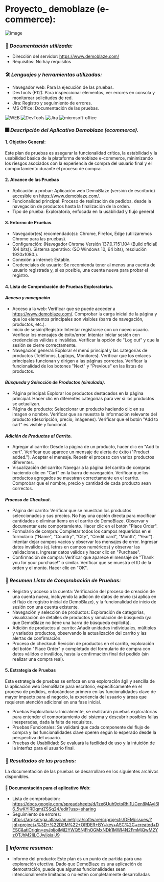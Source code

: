 # Proyecto_ demoblaze (e-commerce):

![image](https://github.com/user-attachments/assets/5e3573e6-5b3b-4ec8-8fbd-c99dc7c5f95c)

### :page_facing_up: *Documentación utilizada:* 
- Dirección del servidor: https://www.demoblaze.com/
- Requisitos: No hay requisitos
  
### 🛠️ *Lenguajes y herramientas utilizadas:*
<div id="header" align="left">

- Navegador web: Para la ejecución de las pruebas.
- DevTools (F12): Para inspeccionar elementos, ver errores en consola y monitorear solicitudes de red.
- Jira: Registro y seguimiento de errores.
- MS Office: Documentación de las pruebas.

</a>
<img decoding="async" src="https://img.shields.io/badge/WEB-black?style=for-the-badge&logo=Web&logoColor=white" alt="WEB"/>
<img decoding="async" src="https://img.shields.io/badge/DevTools-D80B01?style=for-the-badge&logo=DevTools&logoColor=white" alt="DevTools"/>
<img decoding="async" src="https://img.shields.io/badge/Jira-0052CC?style=for-the-badge&logo=Jira&logoColor=white" alt="Jira"/>
<img decoding="async" src="https://img.shields.io/badge/Microsoft_Office-D86B01?style=for-the-badge&logo=microsoft-office&logoColor=white" alt="microsoft-office"/>
</a>

### :fireworks: *Descripción del Aplicativo Demoblaze (ecommerce).*
#### 1. Objetivo General:
Este plan de pruebas es asegurar la funcionalidad crítica, la estabilidad y la usabilidad básica de la plataforma demoblaze e-commerce, minimizando los riesgos asociados con la experiencia de compra del usuario final y el comportamiento durante el proceso de compra.

#### 2. Alcance de las Pruebas
- Aplicación a probar: Aplicación web DemoBlaze (versión de escritorio) accesible en https://www.demoblaze.com/.
- Funcionalidad principal: Proceso de realización de pedidos, desde la navegación de productos hasta la finalización de la orden.
- Tipo de prueba: Exploratoria, enfocada en la usabilidad y flujo general

#### 3. Entorno de Pruebas
- Navegador(es) recomendado(s): Chrome, Firefox, Edge (utilizaremos Chrome para las pruebas).
- Configuración: (Navegador Chrome Versión 137.0.7151.104 (Build oficial) (64 bits)). Sistema operativo: (SO Windows 10, 64 bits), resolución 1920x1080.).
- Conexión a internet: Estable.
- Credenciales de usuario: Se recomienda tener al menos una cuenta de usuario registrada y, si es posible, una cuenta nueva para probar el registro.
  
#### 4. Lista de Comprobación de Pruebas Exploratorias.
#### *Acceso y navegación*
- Acceso a la web: 
  Verificar que se puede acceder a https://www.demoblaze.com/. 
  Comprobar la carga inicial de la página y que los elementos principales son visibles (barra de navegación, productos, etc.). 
- Inicio de sesión/Registro:
  Intentar registrarse con un nuevo usuario. Verificar los mensajes de éxito/error. 
  Intentar iniciar sesión con credenciales válidas e inválidas. 
  Verificar la opción de "Log out" y que la sesión se cierre correctamente. 
- Navegación general: 
  Explorar el menú principal y las categorías de productos (Teléfonos, Laptops, Monitores). 
  Verificar que los enlaces principales funcionan y dirigen a las páginas correctas. 
  Verificar la funcionalidad de los botones "Next" y "Previous" en las listas de productos. 
#### *Búsqueda y Selección de Productos (simulada).*
- Página principal:
  Explorar los productos destacados en la página principal.
  Hacer clic en diferentes categorías para ver si los productos se actualizan.
- Página de producto:
  Seleccionar un producto haciendo clic en su imagen o nombre.
  Verificar que se muestra la información relevante del producto (descripción, precio, imágenes).
  Verificar que el botón "Add to cart" es visible y funcional.
#### *Adición de Productos al Carrito.*
- Agregar al carrito:
  Desde la página de un producto, hacer clic en "Add to cart".
  Verificar que aparece un mensaje de alerta de éxito ("Product added."). Aceptar el mensaje.
  Repetir el proceso con varios productos diferentes.
- Visualización del carrito:
  Navegar a la página del carrito de compras haciendo clic en "Cart" en la barra de navegación.
  Verificar que los productos agregados se muestran correctamente en el carrito.
  Comprobar que el nombre, precio y cantidad de cada producto sean correctos.
#### *Proceso de Checkout.*
- Página del carrito:
  Verificar que se muestran los productos seleccionados y sus precios.
  No hay una opción directa para modificar cantidades o eliminar ítems en el carrito de DemoBlaze. Observar y documentar este comportamiento.
  Hacer clic en el botón "Place Order".
- Formulario de compra:
  Completar todos los campos requeridos en el formulario ("Name", "Country", "City", "Credit card", "Month", "Year").
  Intentar dejar campos vacíos y observar los mensajes de error.
  Ingresar datos inválidos (ej. letras en campos numéricos) y observar las validaciones.
  Ingresar datos válidos y hacer clic en "Purchase".
- Confirmación de compra:
  Verificar que aparece el mensaje de "Thank you for your purchase!" o similar.
  Verificar que se muestra el ID de la orden y el monto.
  Hacer clic en "OK".

### :page_facing_up: *Resumen Lista de Comprobación de Pruebas:*  
- Registro y acceso a la cuenta: Verificación del proceso de creación de una cuenta nueva, incluyendo la adición de datos de envío (si aplica en el flujo de registro inicial de DemoBlaze), y la funcionalidad de inicio de sesión con una cuenta existente.
- Navegación y selección de productos: Exploración de categorías, visualización de detalles de productos y simulación de búsqueda (ya que DemoBlaze no tiene una barra de búsqueda explícita).
- Adición de productos al carrito: Añadir unidades individuales, múltiples y variados productos, observando la actualización del carrito y las alertas de confirmación.
- Proceso de checkout: Revisión de productos en el carrito, exploración del botón "Place Order" y completado del formulario de compra con datos válidos e inválidos, hasta la confirmación final del pedido (sin realizar una compra real).
  
#### 5. Estrategia de Pruebas 
Esta estrategia de pruebas se enfoca en una exploración ágil y sencilla de la aplicación web DemoBlaze para escritorio, específicamente en el proceso de pedidos, enfocándose primero en las funcionalidades clave de mayor impacto para el negocio, la experiencia del usuario y áreas que requieren atención adicional en una fase inicial.

- Pruebas Exploratorias: Inicialmente, se realizarán pruebas exploratorias para entender el comportamiento del sistema y descubrir posibles fallas inesperadas, dada la falta de requisitos.
- Pruebas Funcionales: Se validará que cada componente del flujo de compra y las funcionalidades clave operen según lo esperado desde la perspectiva del usuario.
- Pruebas de Usabilidad: Se evaluará la facilidad de uso y la intuición de la interfaz para el usuario final.

### 🧪 *Resultados de las pruebas:* 
 La documentación de las pruebas se desarrollaro en los siguientes archivos disponibles.
#### :file_folder: Documentación para el aplicativo Web:
 
  - Lista de comprobación: https://docs.google.com/spreadsheets/d/1ze6Uuh9ctoRhi1UCen8MAyI6l6_5wKYlRDqmtZSSq24/edit?usp=sharing
  - Seguimiento de errores: https://arqkarvga.atlassian.net/jira/software/c/projects/DEM/issues/?jql=project+%3D+%22DEM%22+ORDER+BY+key+ASC%2C+created+DESC&atlOrigin=eyJpIjoiMjI2YWQ5NjFhOGMxNDk1MWI4N2FmMjQwM2YzOTJhM2IiLCJwIjoiaiJ9
    
### :page_facing_up: *Informe resumen:* 
 - Informe del producto:
   Este plan es un punto de partida para una exploración efectiva. Dado que DemoBlaze es una aplicación de demostración, puede que algunas funcionalidades sean intencionalmente limitadas o no estén completamente desarrolladas

